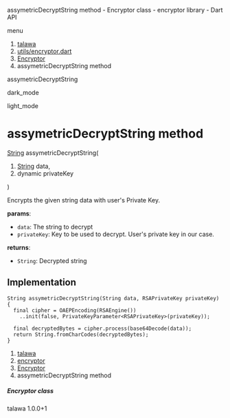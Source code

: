 




assymetricDecryptString method - Encryptor class - encryptor library - Dart API







menu

1. [talawa](../../index.html)
2. [utils/encryptor.dart](../../file-___home_harshil_Desktop_open-source_palisadoes_talawa_lib_utils_encryptor/)
3. [Encryptor](../../file-___home_harshil_Desktop_open-source_palisadoes_talawa_lib_utils_encryptor/Encryptor-class.html)
4. assymetricDecryptString method

assymetricDecryptString


dark\_mode

light\_mode




# assymetricDecryptString method


[String](https://api.flutter.dev/flutter/dart-core/String-class.html)
assymetricDecryptString(

1. [String](https://api.flutter.dev/flutter/dart-core/String-class.html) data,
2. dynamic privateKey

)

Encrypts the given string data with user's Private Key.

**params**:

* `data`: The string to decrypt
* `privateKey`: Key to be used to decrypt. User's private key in our case.

**returns**:

* `String`: Decrypted string

## Implementation

```
String assymetricDecryptString(String data, RSAPrivateKey privateKey) {
  final cipher = OAEPEncoding(RSAEngine())
    ..init(false, PrivateKeyParameter<RSAPrivateKey>(privateKey));

  final decryptedBytes = cipher.process(base64Decode(data));
  return String.fromCharCodes(decryptedBytes);
}
```

 


1. [talawa](../../index.html)
2. [encryptor](../../file-___home_harshil_Desktop_open-source_palisadoes_talawa_lib_utils_encryptor/)
3. [Encryptor](../../file-___home_harshil_Desktop_open-source_palisadoes_talawa_lib_utils_encryptor/Encryptor-class.html)
4. assymetricDecryptString method

##### Encryptor class





talawa
1.0.0+1






